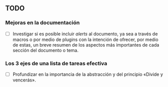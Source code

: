 [//]: # (Filename: todo.md)
[//]: # (Author: Iván Ruvalcaba)
[//]: # (Contact: <ivanruvalcaba[at]disroot[dot]org>)
[//]: # (Created: 12 oct 2019 13:29:36)
[//]: # (Last Modified: 13 oct 2019 14:25:04)

## TODO

### Mejoras en la documentación

- [ ] Investigar si es posible incluir _alerts_ al documento, ya sea a
    través de macros o por medio de plugins con la intención de ofrecer,
    por medio de estas, un breve resumen de los aspectos más importantes
    de cada sección del documento o tema.

### Los 3 ejes de una lista de tareas efectiva

- [ ] Profundizar en la importancia de la abstracción y del principio
    «Divide y vencerás».
